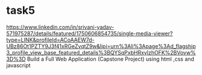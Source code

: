 # task5
https://www.linkedin.com/in/srivani-yadav-571975287/details/featured/1750606854735/single-media-viewer?type=LINK&profileId=ACoAAEW7d-UBz86Ot1PZTY9J3f41xRGeZvqtZ9w&lipi=urn%3Ali%3Apage%3Ad_flagship3_profile_view_base_featured_details%3BQYSqPxbHRxylzhOFK%2BVovw%3D%3D
Build a Full Web Application (Capstone Project)
using html ,css and javascript
